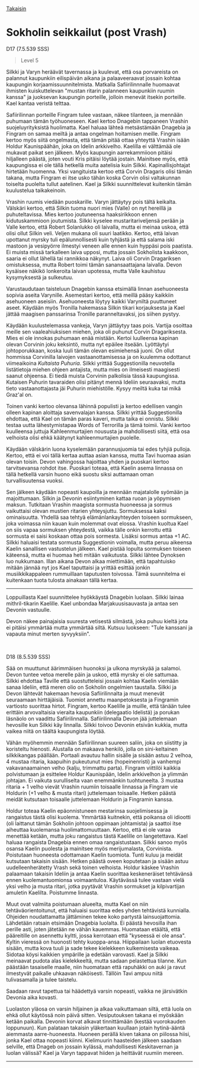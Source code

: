 [Takaisin](../README.md)

# Sokholin seikkailut (post Vrash)

D17 (7.5.539 SSS)

> Level 5

Silkki ja Varyn heräävät tavernassa ja kuulevat, että osa porvareista on palannut kaupunkiin eilispäivän aikana ja palaaveeraavat jossain kohtaa kaupungin korjaamissuunnitelmista. Matkalla Safiirilinnnalle huomaavat ihmisten kuiskuttelevan "mustan ritarin palanneen kaupunkiin ruumin kanssa" ja juoksevan kaupungin porteille, jolloin menevät itsekin porteille. Kael kantaa veristä telttaa. 

Safiirilinnan porteille Fingram tulee vastaan, näkee tilanteen, ja mennään puhumaan tämän työhuoneseen. Kael kertoo Dnagebin tappaneen Vrashin suojeluyrityksistä huolimatta. Kael haluaa lähteä metsästämään Dnagebia ja Fingram on samaa meiltä ja antaa ongelman hoitamisen meille. Fingram kertoo myös siitä ongelmasta, että tämän pitää ottaa yhteyttä Vrashin isään Holdur Kaunispäähän, joka on Idelin arkkivelho. Kaelilla ei välttämää ole mukavat paikat sen jälkeen. Myös kaupungin aarrekammiioon pitäisi hiljalleen päästä, joten vouti Kris pitäisi löytää jostain. Mainitsee myös, että kaupungissa ei ole tällä hetkellä muita aatelisia kuin Silkki. Kapinallisjohtajat hirtetään huomenna. Yksi vangituista kertoo että Corvin Dragaris olisi tämän takana, mutta Fingram ei itse usko tähän koska Corvin olisi valtakunnan toiselta puolelta tullut aatelinen. Kael ja Silkki suunnittelevat kuitenkin tämän kuulustelua taikakeinoin.

Vrashin ruumis viedään puoskarille. Varyn jättäytyy pois tältä keikalta. Välskäri kertoo, että Silkin tuoma nuori mies (Valle) on nyt hereillä ja puhuteltavissa. Mies kertoo joutuneensa haaksirikkoon ennen kidutuskammioon joutumista. Silkki kyselee mustaritariveljensä perään ja Valle kertoo, että Robert Solanlukko oli laivalla, mutta ei meinaa uskoa, että olisi ollut Silkin veli. Veljen mukana oli suuri laatikko. Kertoo, että laivan upottanut myrsky tuli epälunnollisesti kuin tyhjästä ja että salama iski mastoon ja vesipyörre ilmestyi veneen alle ennen kuin hyppäsi pois paatista. Ei muista missä tarkalleen laiva upposi, mutta jossain Sokholista kaakkoon, saaria ei ollut lähellä tai rannikkoa näkynyt. Laiva oli Corvin Dragariksen omistuksessa, mutta Robert toimi tämän sanansaattajana laivalla. Devon kysäisee näkikö lonkeroita laivan upotessa, mutta Valle kauhistuu kysymyksestä ja sulkeutuu.

Varustaudutaan taisteluun Dnagebin kanssa etsimällä linnan asehuoneesta sopivia aseita Varynille. Asemestari kertoo, että meillä pääsy kaikkiin asehuoneen aseisiin. Asehuoneesta löytyy kaikki Varyniltä puuttuneet aseet. Käydään myös Tronilla hakemassa Silkin tikari korjauksesta ja Kael jättää maagisen panssarinsa Tronille paranneltavaksi, jos siihen pystyy. 

Käydään kuulustelemassa vankeja, Varyn jättäytyy taas pois. Vartija osoittaa meille sen vaaleahiuksisen miehen, joka oli puhunut Corvin Dragariksesta. Mies ei ole innokas puhumaan enää mistään. Kertoi luulleensa kapinan olevan Corvinin joku keksintö, mutta nyt epäilee itseään. Lyöttäytyi johtoporukkaan, koska luuli tämän olevan esimiehensä juoni. On ollut hommissa Corvinilla laivojen vastaanottamisessa ja on kuulemma odottanut viimeaikoina *Kultaista Puhuria*. Silkki yrittää Suggestionilla neuvotella listätietoja miehen ohjeen antajista, mutta mies on ilmeisesti maagisesti saanut ohjeensa. Ei tiedä muista Corvinin palkolisia tässä kaupungissa. Kutaisen Puhurin tavaraiden olisi pitänyt mennä Ideliin seuraavaksi, mutta tieto vastaanottajasta jäi Puhurin miehistölle. Kysyy meiltä kuka tai mikä Graz'al on.

Toinen vanki kertoo olevansa lähinnä populisti ja kertoo edellisen vangin olleen kapinan aloittaja savenvalajan kanssa. Silkki yrittää Suggestionilla ehdottaa, että Kael on tämän paras kaveri, mutta taika ei onnistu. Silkki testaa uutta lähestymistapaa Words of Terrorilla ja tämä toimii. Vanki kertoo kuulleensa juttuja Kahleenmurtajien noususta ja mahdollisesti siitä, että osa velhoista olisi ehkä käätynyt kahleenmurtajien puolelle.

Käydään välskärin luona kyselemään parannusjuomia tai edes tyhjiä pulloja. Kertoo, että ei voi tällä kertaa auttaa asian kanssa, mutta Tavi huomaa asian olevan toisin. Devon vahingossa hajoittaa yhden ja puoskari kertoo tarvitsevansa rohdot itse. Puoskari toteaa, että Kaelin asema linnassa on tällä hetkellä varsin huono eikä suostu siksi auttamaan oman turvallisuutensa vuoksi. 

Sen jälkeen käydään nopeasti kaupoilla ja mennään majatalolle syömään ja majoittumaan. Silkin ja Devonin esiintyminen kattaa ruoan ja yöpymisen maksun. Tutkitaan Vrashin maagista sormusta huoneessa ja sormus vaikuttaisi olevan mustien ritarien yhteysjuttu. Sormuksessa kaksi ominaisuutta. Yhdellä saa tehtyä elämänlankayhteyden toiseen sormukseen, joka voimassa niin kauan kuin molemmat ovat elossa. Vrashin kuoltua Kael on siis vapaa sormuksen yhteydestä, vaikka tälle onkin kerrottu että sormusta ei saisi koskaan ottaa pois sormesta. Lisäksi sormus antaa +1 AC. Silkki haluaisi testata sormusta Suggestionin voimalla, mutta peruu aikeensa Kaelin sanallisen vastustelun jälkeen. Kael pistää lopulta sormuksen toiseen käteensä, mutta ei huomaa heti mitään vaikutusta. Silkki lähtee Dynoksen luo nukkumaan. Illan aikana Devon alkaa miettimään, että tapahtuisko mitään jännää nyt jos Kael taputtaisi ja yrittää esittää jonkin musiikkikappaleen rummuillaan taputusten toivossa. Tämä suunnitelma ei kuitenkaan tuota tulosta ainakaan tällä kertaa.

---

Loppuillasta Kael suunnittelee hyökkäystä Dnagebin luolaan. Silkki lainaa mithril-tikarin Kaelille. Kael unbondaa Marjakuusisauvasta ja antaa sen Devonin vastuulle.

Devon näkee painajaisia suuresta vetisestä silmästä, joka puhuu kieltä jota ei pitäisi ymmärtää mutta ymmärtää siltä. Kutsuu luokseen: "Tule kanssani ja vapauta minut merten syvyyksiin".

</br>

D18 (8.5.539 SSS)

Sää on muuttunut äärimmäisen huonoksi ja ulkona myrskyää ja salamoi. Devon tuntee vetoa merelle päin ja uskoo, että myrsky ei ole sattumaa. Silkki ehdottaa Taville että suostutteleisi jossain kohtaa Kaelin viemään sanaa Ideliin, että meren olio on Sokholin ongelmien taustalla. Silkki ja Devon lähtevät hakemaan hevosia Safiirilinnalta ja muut menevät seuraamaan hirttäjäisiä. Tuomiot annettu maanpetoksesta ja Fingramin vartiosto suorittaa hirtot. Fingram, kertoo Kaelille ja muille, että tänään tulee erittäin arvovaltaisia vieraita kaupunkiin (delegaatio Idelistä) ja porukan läsnäolo on vaadittu Safiirilinnalla. Safiirilinnalla Devon jää juttelemaan hevosille kun Silkki käy linnalla. Silkki toivoo Devonin etsivän kukkia, mutta vaikea niitä on täältä kaupungista löytää.

Vähän myöhemmin mennään Safiirilinnan suureen saliin, joka on siistitty ja koristeltu hienosti. Alustalla on makaava henkilö, jolla on sini-keltainen silkkikangas päällään. Portaali avautuu hallin sisälle ja sisään astuu 2 velhoa, 4 mustaa ritaria, kaapuihin pukeutunut mies (hopeinenristi) ja vanhempi vakavanaamainen velho (kalju, trimmattu parta). Fingram viittilöi kaikkia polvistumaan ja esittelee Holdur Kaunispään, Idelin arkkivelhon ja ylimmän johtajan. Ei vaikuta surulliselta vaan enemmänkin tuohtuneelta. 3 mustaa ritaria + 1 velho vievät Vrashin ruumiin toisaalle linnassa ja Fingram vie Holdurin (+1 velho & musta ritari) juttelemaan toisaalle. Hetken päästä meidät kutsutaan toisaalle juttelemaan Holdurin ja Fingramin kanssa.

Holdur toteaa Kaelin epäonnistuneen mestarinsa suojelimisessa ja rangaistus tästä olisi kuolema. Ymmärtää kuitnekin, että poikansa oli idiootti (oli laittanut tämän Sokholin johtoon oppimaan johtamista) ja saattoi itse aiheuttaa kuolemansa huolimattomuuttaan. Kertoo, että ei ole varaa menettää ketään, mutta joku rangaistus tästä Kaelille on langetettava. Kael haluaa rangaista Dnagebia ennen omaa rangaistustaan. Silkki sanoo myös osansa Kaelin puolesta ja mainitsee myös merijumalasta, Corvinista. Poistutaan huoneesta odottamaan Kaelin tuomiota. Tunti kuluu ja meidät kutsutaan takaisin sisään. Hetken päästä oveen koputetaan ja sisään astuu uudelleenherätetty Vrash sekä toinen velhoista. Holdur käskee Vrashin palaamaan takaisin Ideliin ja antaa Kaelin suorittaa keskeneräiset tehtävänsä ennen kuolemantuomionsa voimaantuloa. Käytävässä tulee vastaan vielä yksi velho ja musta ritari, jotka pyytävät Vrashin sormukset ja kilpivartijan amuletin Kaelilta. Poistumme linnasta.

Muut ovat valmiita poistumaan alueelta, mutta Kael on niin tehtäväorientoitunut, että haluaisi suorittaa edes yhden tehtävistä kunnialla. Ohjeiden noudattamatta jättäminen tekee koko partystä lainsuojattomia. Lähdetään ratsain etsimään Dnagebia luolalta. Ei päästä hevosilla ihan perille asti, joten jätetään ne vähän kauemmas. Huomataan etäältä, että pääreitille on asennettu kyltti, jossa kerrotaan että "kyseessä ei ole ansa". Kyltin vieressä on huonosti tehty kuoppa-ansa. Hiippailaan luolan etuovesta sisään, mutta kova tuuli ja sade tekee kielekkeen kulkemisesta vaikeaa. Sidotaa köysi kaikkien ympärille ja edetään varovasti. Kael ja Silkki meinaavat pudota alas kielekkeeltä, mutta sadaan pelastettua tilanne. Kun päästään tasaiselle maalle, niin huomataan että rapuhäkki on auki ja ravut ilmestyvät paikalle uhkaavan näköisesti. Tällöin Tavi ampuu niitä tulivasamalla ja tulee taistelu.

Saadaan ravut tapettua tai häädettyä varsin nopeasti, vaikka ne järsivätkin Devonia aika kovasti.

Luolaston yläosa on varsin hiljainen ja alkaa vaikuttamaan siltä, että luola on ehkä ollut käytössä noin päivä sitten. Vesiputouksen takana ei myöskään ketään paikalla. Devonin korvat alkavat tinnittämään (kestää vuorokauden loppunuun). Kun palataan takaisin yläkertaan kuullaan jotain hytinä-ääntä aiemmasta aarre-huoneesta. Huoneen perällä kiven takana on piilossa hiisi, jonka Kael ottaa nopeasti kiinni. Kielimuurin haasteiden jälkeen saadaan selville, että Dnageb on jossain kylässä, mahdollisesti Keskitavernan ja luolan välissä? Kael ja Varyn tappavat hiiden ja heittävät ruumiin mereen.

---